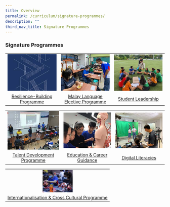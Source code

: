 ```yaml
---
title: Overview
permalink: /curriculum/signature-programmes/
description: ""
third_nav_title: Signature Programmes
---
```

### **Signature Programmes**
<table>
	<tr>
    <td style= "text-align: center;">
			<a href="/curriculum/signature-programmes/resilience-building-programme/"><img src="/images/Signature/sig1.jpg"></a>
		</td>
		<td style= "text-align: center;">
			<a href="/curriculum/signature-programmes/malay-language-elective-programme/"><img src="/images/Signature/sig2.jpg"></a>
		</td>
    <td style= "text-align: center;">
			<a href="/curriculum/signature-programmes/student-leadership/"><img src="/images/Signature/sig3.jpg"></a>
		</td>
	</tr>
		<tr>
    <td style= "text-align: center;">
			<a href="/curriculum/signature-programmes/resilience-building-programme/">Resilience-Building Programme</a>
</td>
		<td style= "text-align: center;">			
			<a href="/curriculum/signature-programmes/malay-language-elective-programme/">Malay Language Elective Programme</a>
</td>
    <td style= "text-align: center;">
			<a href="/curriculum/signature-programmes/student-leadership/">Student Leadership</a>
		</td>
	</tr>
</table>
<table>
	<tr>
    <td style= "text-align: center;">
			<a href="/curriculum/signature-programmes/talent-development-programme/"><img src="/images/Signature/sig4.jpg" ></a>
		</td>
		<td style= "text-align: center;">
			<a href="/curriculum/signature-programmes/education-and-career-guidance/"><img src="/images/Signature/sig5.jpg" ></a>
		</td>
    <td style= "text-align: center;">
			<a href="/curriculum/signature-programmes/digital-literacies/"><img src="/images/Signature/sig6.jpg" ></a>
		</td>
	</tr>
		<tr>
    <td style= "text-align: center;">
			<a href="/curriculum/signature-programmes/talent-development-programme/">Talent Development Programme</a>
</td>
		<td style= "text-align: center;">			
			<a href="/curriculum/signature-programmes/education-and-career-guidance/">Education & Career Guidance</a>
</td>
    <td style= "text-align: center;">
			<a href="/curriculum/signature-programmes/digital-literacies/">Digital Literacies</a>
		</td>
	</tr>
</table>
<table>
	<tr>
    <td style= "text-align: center;">
			<a href="/curriculum/signature-programmes/internationalisation-and-cross-cultural-programme/"><img src="/images/Signature/sig7.jpg" style="width:30%"></a>
		</td>
	</tr>
		<tr>
    <td style= "text-align: center;">
			<a href="/curriculum/signature-programmes/internationalisation-and-cross-cultural-programme/">Internationalisation & Cross Cultural Programme</a>
		</td>
	</tr>
</table>